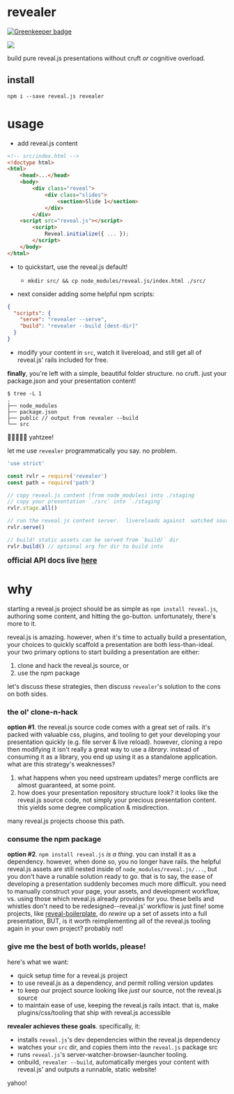 # revealer

[![Greenkeeper badge](https://badges.greenkeeper.io/cdaringe/revealer.svg)](https://greenkeeper.io/)

![](https://img.shields.io/badge/standardjs-%E2%9C%93-brightgreen.svg)

build pure reveal.js presentations without cruft _or_ cognitive overload.

## install

`npm i --save reveal.js revealer`

# usage

- add reveal.js content

```html
<!-- src/index.html -->
<!doctype html>
<html>
	<head>...</head>
	<body>
		<div class="reveal">
			<div class="slides">
				<section>Slide 1</section>
			</div>
		</div>
    <script src="reveal.js"></script>
		<script>
			Reveal.initialize({ ... });
		</script>
	</body>
</html>
```

- to quickstart, use the reveal.js default!
  - `mkdir src/ && cp node_modules/reveal.js/index.html ./src/`

- next consider adding some helpful npm scripts:

```json
{
  "scripts": {
    "serve": "revealer --serve",
    "build": "revealer --build [dest-dir]"
  }
}
```

- modify your content in `src`, watch it livereload, and still get all of reveal.js' rails included for free.

**finally**, you're left with a simple, beautiful folder structure.  no cruft.  just your package.json and your presentation content!

```
$ tree -L 1
.
├── node_modules
├── package.json
├── public // output from revealer --build
└── src
```

:game_die::game_die::game_die::game_die::game_die: yahtzee!

let me use `revealer` programmatically you say.  no problem.

```js
'use strict'

const rvlr = require('revealer')
const path = require('path')

// copy reveal.js content (from node_modules) into ./staging
// copy your presentation `./src` into `./staging`
rvlr.stage.all()

// run the reveal.js content server.  livereloads against  watched source content
rvlr.serve()

// build! static assets can be served from `build/` dir
rvlr.build() // optional arg for dir to build into

```

<big>**official API docs live [here](https://cdaringe.github.io/revealer/)**</big>

# why

starting a reveal.js project should be as simple as `npm install reveal.js`, authoring some content, and hitting the go-button.  unfortunately, there's more to it.

reveal.js is amazing.  however, when it's time to actually build a presentation, your choices to quickly scaffold a presentation are both less-than-ideal.  your two primary options to start building a presentation are either:

1. clone and hack the reveal.js source, or
1. use the npm package

let's discuss these strategies, then discuss `revealer`'s solution to the cons on both sides.

### the ol' clone-n-hack

**option #1**.  the reveal.js source code comes with a great set of rails.  it's packed with valuable css, plugins, and tooling to get your developing your presentation quickly (e.g. file server & live reload).  however, cloning a repo then modifying it isn't really a great way to use a _library_.  instead of consuming it as a library, you end up using it as a standalone application.  what are this strategy's weaknesses?

1. what happens when you need upstream updates? merge conflicts are almost guaranteed, at some point.
1. how does your presentation repository structure look? it looks like the reveal.js source code, not simply your precious presentation content.  this yields some degree complication & misdirection.

many reveal.js projects choose this path.

### consume the npm package

**option #2**. `npm install reveal.js` _is a thing_.  you can install it as a dependency.  however, when done so, you no longer have rails.  the helpful reveal.js assets are still nested inside of `node_modules/reveal.js/...`, but you don't have a runable solution ready to go.  that is to say, the ease of developing a presentation suddenly becomes much more difficult.  you need to manually construct your page, your assets, and development workflow, vs. using those which reveal.js already provides for you. these bells and whistles don't need to be redesigned--reveal.js' workflow is just fine!  some projects, like [reveal-boilerplate](https://github.com/Retozi/reveal-boilerplate), do _rewire_ up a set of assets into a full presentation, BUT, is it worth reimplementing all of the reveal.js tooling again in your own project?  probably not!

### give me the best of both worlds, please!

here's what we want:
  - quick setup time for a reveal.js project
  - to use reveal.js as a dependency, and permit rolling version updates
  - to keep our project source looking like _just_ our source, not the reveal.js source
  - to maintain ease of use, keeping the reveal.js rails intact.  that is, make  plugins/css/tooling that ship with reveal.js accessible

**revealer achieves these goals**. specifically, it:

  - installs `reveal.js`'s dev dependencies within the reveal.js dependency
  - watches your `src` dir, and copies them into the `reveal.js` package src
  - runs `reveal.js`'s server-watcher-browser-launcher tooling.
  - onbuild, `revealer --build`, automatically merges your content with reveal.js' and outputs a runnable, static website!

yahoo!
